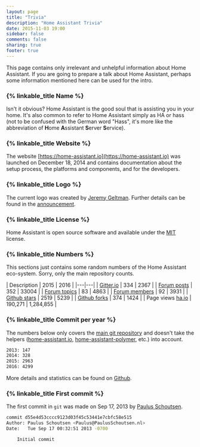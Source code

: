 ```yaml
---
layout: page
title: "Trivia"
description: "Home Assistant Trivia"
date: 2015-11-03 19:00
sidebar: false
comments: false
sharing: true
footer: true
---
```


This page contains only irrelevant and unhelpful information about Home Assistant. If you are going to prepare a talk about Home Assistant, perhaps some information mentioned here can be used for the intro.

### {% linkable_title Name %}

Isn't it obvious? Home Assistant is the good soul that is assisting you in your home. It's also common to refer to Home Assistant simply as HA or hass (not to be confused with the German word "Hass", it's more like the abbreviation of **H**ome **A**ssistant **S**erver **S**ervice).

### {% linkable_title Website %}

The website [https://home-assistant.io](https://home-assistant.io) was launched on December 18, 2014 and contains documentation about the setup process, the platforms and components, and for the developers.

### {% linkable_title Logo %}

The current logo was created by [Jeremy Geltman](http://jeremygeltman.com/). Further details can be found in the [announcement](/blog/2015/03/08/new-logo/).

### {% linkable_title License %}

Home Assistant is open source software and available under the [MIT](https://opensource.org/licenses/MIT) license.

### {% linkable_title Numbers %} 

This sections just contains some random numbers of the Home Assistant eco-system. Sorry, only the main repository counts.

| Description | 2015 | 2016 |
|---|---|
| [Gitter.io](https://discord.gg/c5DvZ4e) | 334 | 2367 |
| [Forum posts](https://community.home-assistant.io/) | 352 | 33004 |
| [Forum topics](https://community.home-assistant.io/) | 83 | 4863 |
| [Forum members](https://community.home-assistant.io/) | 92 | 3931 | 
| [Github stars](https://github.com/home-assistant/home-assistant/stargazers)  | 2519 | 5239 | 
| [Github forks](https://github.com/home-assistant/home-assistant/network) | 374 | 1424 |
| Page views [ha.io](https://home-assistant.io) | 190,271 | 1,284,855 | 

### {% linkable_title Commit per year %}

The numbers below only covers the [main git repository](https://github.com/home-assistant/home-assistant/) and doesn't take the helpers ([home-assistant.io](https://github.com/home-assistant/home-assistant.io), [home-assistant-polymer](https://github.com/home-assistant/home-assistant-polymer), etc.) into account.

```bash
2013: 147
2014: 328
2015: 2963
2016: 4299
```

More details and statistics can be found on [Github](https://github.com/home-assistant/home-assistant/graphs/contributors).

### {% linkable_title First commit %}

The first commit in `git` was made on Sep 17, 2013 by [Paulus Schoutsen](https://github.com/balloob). 

```bash
commit d55e4d53cccc9123d03f45c53441e7cbfc58e515
Author: Paulus Schoutsen <Paulus@PaulusSchoutsen.nl>
Date:   Tue Sep 17 00:32:51 2013 -0700

    Initial commit
```
